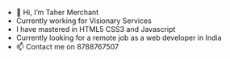 - 👋 Hi, I’m Taher Merchant
-  Currently working for Visionary Services
-  I have mastered in HTML5 CSS3 and Javascript
-  Currently looking for a remote job as a web developer in India
- 📫 Contact me on 8788767507

<!---
tahermerchant7/tahermerchant7 is a ✨ special ✨ repository because its `README.md` (this file) appears on your GitHub profile.
You can click the Preview link to take a look at your changes.
--->
